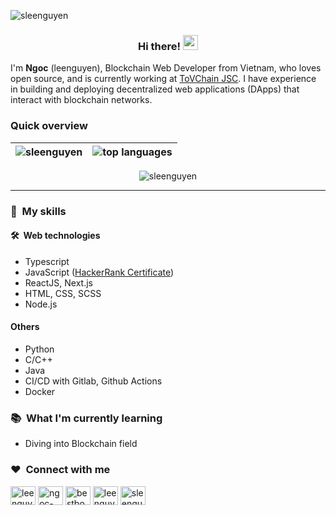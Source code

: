 <p align="left"><img src="https://komarev.com/ghpvc/?username=sleenguyen&label=Profile%20views&color=0e75b6&style=flat" alt="sleenguyen" /></p>

<h3 align="center">
  Hi there!
  <img src="https://user-images.githubusercontent.com/42378118/110234147-e3259600-7f4e-11eb-95be-0c4047144dea.gif" width="24" />
</h3>

<p align="left">
  I'm <b>Ngoc</b> (leenguyen), Blockchain Web Developer from Vietnam, who loves open source, and is currently working at <a href="https://tovchain.io/" rel="nofollow">ToVChain JSC</a>. I have experience in building and deploying decentralized web applications (DApps) that interact with blockchain networks.
</p>
<p align="left">
</p>

<!-- Start Quick overview -->

### Quick overview

| <img align="center" src="https://github-readme-stats.vercel.app/api?username=sleenguyen&show_icons=true&locale=en&hide_border=true" alt="sleenguyen" /> | <img src="https://github-readme-stats.vercel.app/api/top-langs/?username=sLeeNguyen&layout=compact&langs_count=6&hide=css,html&hide_border=true" alt="top languages" /> |
| ------------------------------------------------------------------------------------------------------------------------------------------------------- | ----------------------------------------------------------------------------------------------------------------------------------------------------------------------- |

<div align="center">
  <img align="center" src="https://github-readme-streak-stats.herokuapp.com/?user=sleenguyen" alt="sleenguyen"/>
</div>

<!-- End Quick overview -->

---

<!-- Start My skills -->

### 📜&nbsp; My skills

#### 🛠️&nbsp; Web technologies

- Typescript
- JavaScript (<a href="https://www.hackerrank.com/certificates/a1acad21c499" target="_blank" rel="noreferrer noopener">HackerRank Certificate</a>)
- ReactJS, Next.js
- HTML, CSS, SCSS
- Node.js

#### Others

- Python
- C/C++
- Java
- CI/CD with Gitlab, Github Actions
- Docker
<!-- End My skills -->

### 📚&nbsp; What I'm currently learning

- Diving into Blockchain field

### ❤️&nbsp; Connect with me

<p align="left">
  <a href="https://twitter.com/leenguy30941044" target="_blank" rel="noreferrer noopener"
    ><img
      align="center"
      src="https://raw.githubusercontent.com/rahuldkjain/github-profile-readme-generator/master/src/images/icons/Social/twitter.svg"
      alt="leenguy30941044"
      height="30"
      width="40"
  /></a>
  <a href="https://linkedin.com/in/ngoc-nguyen-721652172" target="_blank" rel="noreferrer noopener"
    ><img
      align="center"
      src="https://raw.githubusercontent.com/rahuldkjain/github-profile-readme-generator/master/src/images/icons/Social/linked-in-alt.svg"
      alt="ngoc-nguyen-721652172"
      height="30"
      width="40"
  /></a>
  <a href="https://fb.com/bestboss000" target="_blank" rel="noreferrer noopener"
    ><img
      align="center"
      src="https://raw.githubusercontent.com/rahuldkjain/github-profile-readme-generator/master/src/images/icons/Social/facebook.svg"
      alt="bestboss000"
      height="30"
      width="40"
  /></a>
  <a href="https://www.hackerrank.com/leenguyen_vn" target="_blank" rel="noreferrer noopener"
    ><img
      align="center"
      src="https://raw.githubusercontent.com/rahuldkjain/github-profile-readme-generator/master/src/images/icons/Social/hackerrank.svg"
      alt="leenguyen_vn"
      height="30"
      width="40"
  /></a>
  <a href="https://www.leetcode.com/sleenguyen" target="_blank" rel="noreferrer noopener"
    ><img
      align="center"
      src="https://raw.githubusercontent.com/rahuldkjain/github-profile-readme-generator/master/src/images/icons/Social/leet-code.svg"
      alt="sleenguyen"
      height="30"
      width="40"
  /></a>
</p>
